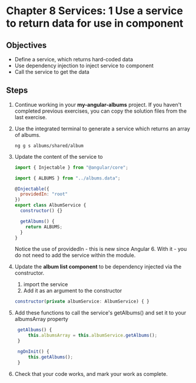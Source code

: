 # Chapter 8 Services: 1 Use a service to return data for use in component

## Objectives

- Define a service, which returns hard-coded data
- Use dependency injection to inject service to component
- Call the service to get the data

## Steps

1. Continue working in your **my-angular-albums** project. If you haven't completed previous exercises, you can copy the solution files from the last exercise.

1. Use the integrated terminal to generate a service which returns an array of albums.

   ```
   ng g s albums/shared/album
   ```

1. Update the content of the service to

   ```javascript
   import { Injectable } from "@angular/core";

   import { ALBUMS } from "../albums.data";

   @Injectable({
     providedIn: "root"
   })
   export class AlbumService {
     constructor() {}

     getAlbums() {
       return ALBUMS;
     }
   }
   ```

   Notice the use of providedIn - this is new since Angular 6. With it - you do not need to add the service within the module.

1. Update the **album list component** to be dependency injected via the constructor.

   1. import the service
   2. Add it as an argument to the constructor

   ```javascript
   constructor(private albumService: AlbumService) { }
   ```

1. Add these functions to call the service's getAlbums() and set it to your albumsArray property

   ```javascript
    getAlbums() {
        this.albumsArray = this.albumService.getAlbums();
    }

    ngOnInit() {
        this.getAlbums();
    }
   ```

1. Check that your code works, and mark your work as complete.
